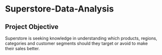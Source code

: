 # Superstore-Data-Analysis

## Project Objective
Superstore is seeking knowledge in understanding which products, regions, categories and customer segments should they target or avoid to make their sales better.
